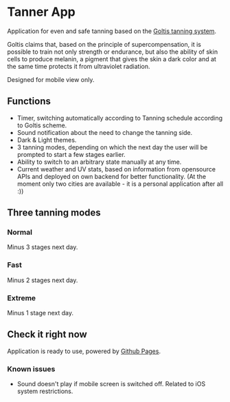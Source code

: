 # Tanner App

Application for even and safe tanning based on the [Goltis tanning system](https://erch2014.com/krasota/64927-metod-vuksta-goltisa-kak-bystro-zagoret.html).

Goltis claims that, based on the principle of supercompensation, it is possible to train not only strength or endurance, but also the ability of skin cells to produce melanin, a pigment that gives the skin a dark color and at the same time protects it from ultraviolet radiation.

Designed for mobile view only.

## Functions

- Timer, switching automatically according to Tanning schedule according to Goltis scheme.
- Sound notification about the need to change the tanning side.
- Dark & Light themes.
- 3 tanning modes, depending on which the next day the user will be prompted to start a few stages earlier.
- Ability to switch to an arbitrary state manually at any time.
- Current weather and UV stats, based on information from opensource APIs and deployed on own backend for better functionality. (At the moment only two cities are available - it is a personal application after all :))

## Three tanning modes

### Normal

Minus 3 stages next day.

### Fast

Minus 2 stages next day.

### Extreme

Minus 1 stage next day.

## Check it right now

Application is ready to use, powered by [Github Pages](https://lexeor.github.io/tanner-reborn/).

### Known issues

- Sound doesn't play if mobile screen is switched off. Related to iOS system restrictions.
